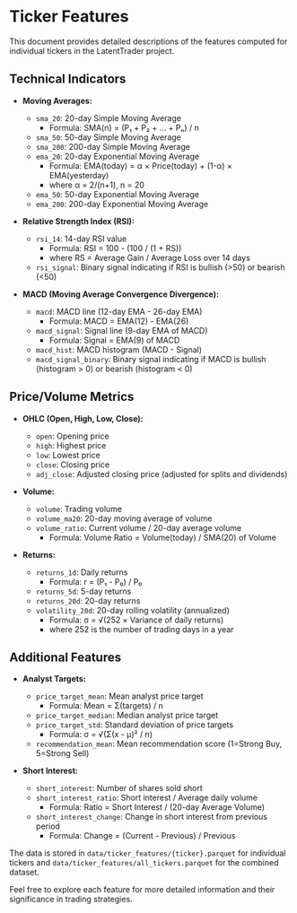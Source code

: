# Ticker Features

This document provides detailed descriptions of the features computed for individual tickers in the LatentTrader project.

## Technical Indicators

- **Moving Averages:**
  - `sma_20`: 20-day Simple Moving Average
    - Formula: SMA(n) = (P₁ + P₂ + ... + Pₙ) / n
  - `sma_50`: 50-day Simple Moving Average
  - `sma_200`: 200-day Simple Moving Average
  - `ema_20`: 20-day Exponential Moving Average
    - Formula: EMA(today) = α × Price(today) + (1-α) × EMA(yesterday)
    - where α = 2/(n+1), n = 20
  - `ema_50`: 50-day Exponential Moving Average
  - `ema_200`: 200-day Exponential Moving Average

- **Relative Strength Index (RSI):**
  - `rsi_14`: 14-day RSI value
    - Formula: RSI = 100 - (100 / (1 + RS))
    - where RS = Average Gain / Average Loss over 14 days
  - `rsi_signal`: Binary signal indicating if RSI is bullish (>50) or bearish (<50)

- **MACD (Moving Average Convergence Divergence):**
  - `macd`: MACD line (12-day EMA - 26-day EMA)
    - Formula: MACD = EMA(12) - EMA(26)
  - `macd_signal`: Signal line (9-day EMA of MACD)
    - Formula: Signal = EMA(9) of MACD
  - `macd_hist`: MACD histogram (MACD - Signal)
  - `macd_signal_binary`: Binary signal indicating if MACD is bullish (histogram > 0) or bearish (histogram < 0)

## Price/Volume Metrics

- **OHLC (Open, High, Low, Close):**
  - `open`: Opening price
  - `high`: Highest price
  - `low`: Lowest price
  - `close`: Closing price
  - `adj_close`: Adjusted closing price (adjusted for splits and dividends)

- **Volume:**
  - `volume`: Trading volume
  - `volume_ma20`: 20-day moving average of volume
  - `volume_ratio`: Current volume / 20-day average volume
    - Formula: Volume Ratio = Volume(today) / SMA(20) of Volume

- **Returns:**
  - `returns_1d`: Daily returns
    - Formula: r = (P₁ - P₀) / P₀
  - `returns_5d`: 5-day returns
  - `returns_20d`: 20-day returns
  - `volatility_20d`: 20-day rolling volatility (annualized)
    - Formula: σ = √(252 × Variance of daily returns)
    - where 252 is the number of trading days in a year

## Additional Features

- **Analyst Targets:**
  - `price_target_mean`: Mean analyst price target
    - Formula: Mean = Σ(targets) / n
  - `price_target_median`: Median analyst price target
  - `price_target_std`: Standard deviation of price targets
    - Formula: σ = √(Σ(x - μ)² / n)
  - `recommendation_mean`: Mean recommendation score (1=Strong Buy, 5=Strong Sell)

- **Short Interest:**
  - `short_interest`: Number of shares sold short
  - `short_interest_ratio`: Short interest / Average daily volume
    - Formula: Ratio = Short Interest / (20-day Average Volume)
  - `short_interest_change`: Change in short interest from previous period
    - Formula: Change = (Current - Previous) / Previous

The data is stored in `data/ticker_features/{ticker}.parquet` for individual tickers and `data/ticker_features/all_tickers.parquet` for the combined dataset.

Feel free to explore each feature for more detailed information and their significance in trading strategies. 